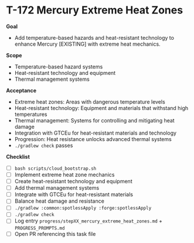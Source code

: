 # T-172 Mercury Extreme Heat Zones

**Goal**

- Add temperature-based hazards and heat-resistant technology to enhance Mercury [EXISTING] with extreme heat mechanics.

**Scope**

- Temperature-based hazard systems
- Heat-resistant technology and equipment
- Thermal management systems

**Acceptance**

- Extreme heat zones: Areas with dangerous temperature levels
- Heat-resistant technology: Equipment and materials that withstand high temperatures
- Thermal management: Systems for controlling and mitigating heat damage
- Integration with GTCEu for heat-resistant materials and technology
- Progression: Heat resistance unlocks advanced thermal systems
- `./gradlew check` passes

**Checklist**

- [ ] `bash scripts/cloud_bootstrap.sh`
- [ ] Implement extreme heat zone mechanics
- [ ] Create heat-resistant technology and equipment
- [ ] Add thermal management systems
- [ ] Integrate with GTCEu for heat-resistant materials
- [ ] Balance heat damage and resistance
- [ ] `./gradlew :common:spotlessApply :forge:spotlessApply`
- [ ] `./gradlew check`
- [ ] Log entry `progress/stepXX_mercury_extreme_heat_zones.md` + `PROGRESS_PROMPTS.md`
- [ ] Open PR referencing this task file
